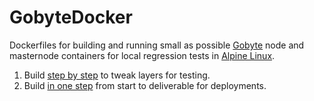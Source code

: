 # GobyteDocker
Dockerfiles for building and running small as possible [Gobyte](https://www.gobyte.network/) node and masternode containers for local regression tests in [Alpine Linux](https://alpinelinux.org/).
<br>
1. Build [step by step](stages/Readme.md) to tweak layers for testing.
2. Build [in one step](onestep/Readme.md) from start to deliverable for deployments.
